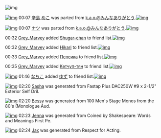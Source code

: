 ![img](http://gdrive-cdn.herokuapp.com/537b65a5bc09f0000721dda7/512px-barcode.png)

[![img](http://www.deviantsart.com/e61sbn.png)](http://www.barcodekanojo.com/kanojo/2781461/%E8%BE%9B%E5%B3%B6%20%E3%82%81%E3%81%93) 00:07 [辛島 めこ](http://www.barcodekanojo.com/kanojo/2781461/%E8%BE%9B%E5%B3%B6%20%E3%82%81%E3%81%93) was parted from [k.a.o.@みんなありがとう](http://www.barcodekanojo.com/kanojo/2781461/%E8%BE%9B%E5%B3%B6%20%E3%82%81%E3%81%93).[![img](http://www.deviantsart.com/1ne7497.jpeg)](http://www.barcodekanojo.com/user/30944/k.a.o.%40%E3%81%BF%E3%82%93%E3%81%AA%E3%81%82%E3%82%8A%E3%81%8C%E3%81%A8%E3%81%86) 

[![img](http://www.deviantsart.com/3ph1719.png)](http://www.barcodekanojo.com/kanojo/1968942/%E3%83%8A%E3%83%84) 00:07 [ナツ](http://www.barcodekanojo.com/kanojo/1968942/%E3%83%8A%E3%83%84) was parted from [k.a.o.@みんなありがとう](http://www.barcodekanojo.com/kanojo/1968942/%E3%83%8A%E3%83%84).[![img](http://www.deviantsart.com/1ne7497.jpeg)](http://www.barcodekanojo.com/user/30944/k.a.o.%40%E3%81%BF%E3%82%93%E3%81%AA%E3%81%82%E3%82%8A%E3%81%8C%E3%81%A8%E3%81%86) 

00:32 [Grey_Marvey](http://www.barcodekanojo.com/user/500710/Grey_Marvey) added [Shugar-chan](http://www.barcodekanojo.com/kanojo/2568453/Shugar-chan) to friend list.[![img](http://www.deviantsart.com/1mtnork.png)](http://www.barcodekanojo.com/kanojo/2568453/Shugar-chan) 

00:32 [Grey_Marvey](http://www.barcodekanojo.com/user/500710/Grey_Marvey) added [Hikari](http://www.barcodekanojo.com/kanojo/2428064/Hikari) to friend list.[![img](http://www.deviantsart.com/2jo9gav.png)](http://www.barcodekanojo.com/kanojo/2428064/Hikari) 

00:33 [Grey_Marvey](http://www.barcodekanojo.com/user/500710/Grey_Marvey) added [Пепсика](http://www.barcodekanojo.com/kanojo/2749185/%D0%9F%D0%B5%D0%BF%D1%81%D0%B8%D0%BA%D0%B0) to friend list.[![img](http://www.deviantsart.com/3oobk3.png)](http://www.barcodekanojo.com/kanojo/2749185/%D0%9F%D0%B5%D0%BF%D1%81%D0%B8%D0%BA%D0%B0) 

00:35 [Grey_Marvey](http://www.barcodekanojo.com/user/500710/Grey_Marvey) added [Кетчуп-тян](http://www.barcodekanojo.com/kanojo/2533427/%D0%9A%D0%B5%D1%82%D1%87%D1%83%D0%BF-%D1%82%D1%8F%D0%BD) to friend list.[![img](http://www.deviantsart.com/3ujtt60.png)](http://www.barcodekanojo.com/kanojo/2533427/%D0%9A%D0%B5%D1%82%D1%87%D1%83%D0%BF-%D1%82%D1%8F%D0%BD) 

[![img](http://www.deviantsart.com/1lb4fit.jpeg)](http://www.barcodekanojo.com/user/314581/%E3%81%AA%E3%81%A1%E3%81%93) 01:46 [なちこ](http://www.barcodekanojo.com/user/314581/%E3%81%AA%E3%81%A1%E3%81%93) added [ゆず](http://www.barcodekanojo.com/kanojo/2908760/%E3%82%86%E3%81%9A) to friend list.[![img](http://www.deviantsart.com/bpjf6t.png)](http://www.barcodekanojo.com/kanojo/2908760/%E3%82%86%E3%81%9A) 

[![img](http://www.deviantsart.com/2j5ltkh.png)](http://www.barcodekanojo.com/kanojo/3193718/Sasha) 02:20 [Sasha](http://www.barcodekanojo.com/kanojo/3193718/Sasha) was generated from Fastap Plus DAC250W #9 x 2-1/2" Exterior Self Dril.

[![img](http://www.deviantsart.com/2op9imo.png)](http://www.barcodekanojo.com/kanojo/3193719/Bessy) 02:20 [Bessy](http://www.barcodekanojo.com/kanojo/3193719/Bessy) was generated from 100 Men's Stage Monos from the 80's (Monologue Aud.

[![img](http://www.deviantsart.com/1c0epnp.png)](http://www.barcodekanojo.com/kanojo/3193720/Jenna) 02:23 [Jenna](http://www.barcodekanojo.com/kanojo/3193720/Jenna) was generated from Coined by Shakespeare: Words and Meanings First Pe.

[![img](http://www.deviantsart.com/385fvof.png)](http://www.barcodekanojo.com/kanojo/3193721/Jax) 02:24 [Jax](http://www.barcodekanojo.com/kanojo/3193721/Jax) was generated from Respect for Acting.

